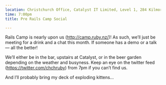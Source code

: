 ```yaml
---
location: Christchurch Office, Catalyst IT Limited, Level 1, 284 Kilmore St, Christchurch
time: 7:00pm
title: Pre Rails Camp Social

---
```


Rails Camp is nearly upon us (http://camp.ruby.nz/)! As such, we’ll just be meeting for a drink and a chat this month. If someone has a demo or a talk — all the better!

We’ll either be in the bar, upstairs at Catalyst, or in the beer garden depending on the weather and busyness. Keep an eye on the twitter feed (https://twitter.com/chchruby) from 7pm if you can’t find us.

And I’ll probably bring my deck of exploding kittens…
